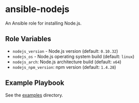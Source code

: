 # ansible-nodejs

An Ansible role for installing Node.js.

## Role Variables

- `nodejs_version` - Node.js version (default: `0.10.32`)
- `nodejs_os` - Node.js operating system build (default: `linux`)
- `nodejs_arch`: Node.js architecture build (default: `x64`)
- `nodejs_npm_version`: npm version (default: `1.4.28`)

## Example Playbook

See the [examples](./examples/) directory.

